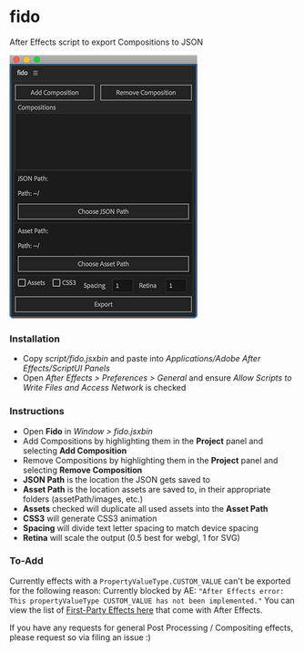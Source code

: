 # fido
After Effects script to export Compositions to JSON

![Script](script/screenshot.png)

### Installation
* Copy *script/fido.jsxbin* and paste into *Applications/Adobe After Effects/ScriptUI Panels*
* Open *After Effects > Preferences > General* and ensure *Allow Scripts to Write Files and Access Network* is checked

### Instructions
* Open **Fido** in *Window > fido.jsxbin*
* Add Compositions by highlighting them in the **Project** panel and selecting **Add Composition**
* Remove Compositions by highlighting them in the **Project** panel and selecting **Remove Composition**
* **JSON Path** is the location the JSON gets saved to
* **Asset Path** is the location assets are saved to, in their appropriate folders (assetPath/images, etc.)
* **Assets** checked will duplicate all used assets into the **Asset Path**
* **CSS3** will generate CSS3 animation
* **Spacing** will divide text letter spacing to match device spacing
* **Retina** will scale the output (0.5 best for webgl, 1 for SVG)

### To-Add
Currently effects with a `PropertyValueType.CUSTOM_VALUE` can't be exported for the following reason:
Currently blocked by AE: `"After Effects error: This propertyValueType CUSTOM_VALUE has not been implemented."`
You can view the list of [First-Party Effects here](https://after-effects-scripting-guide.readthedocs.io/matchnames/effects/firstparty/) that come with After Effects.


If you have any requests for general Post Processing / Compositing effects, please request so via filing an issue :)

